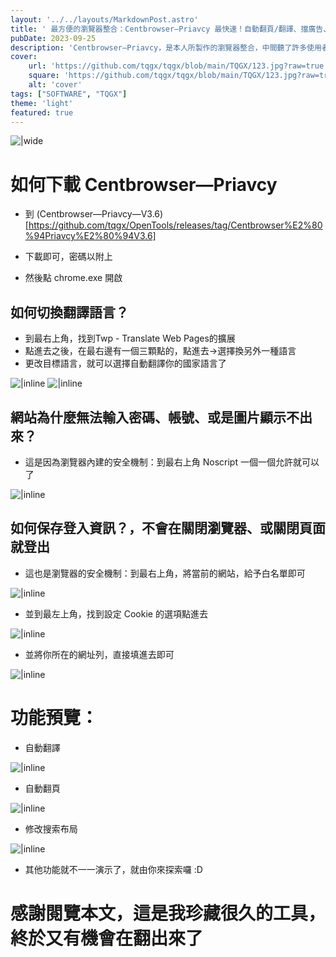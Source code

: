 ```yaml
---
layout: '../../layouts/MarkdownPost.astro'
title: ' 最方便的瀏覽器整合：Centbrowser—Priavcy 最快速！自動翻頁/翻譯、擋廣告、修改搜索布局'
pubDate: 2023-09-25
description: 'Centbrowser—Priavcy，是本人所製作的瀏覽器整合，中間聽了許多使用者的意見做改良.... 你不需要操心想瀏覽器該怎麼改，在這裡，我一切都幫你設置好了，擁有最基本的隱私和安全，擋廣告是一定要的，然後看任何文章都可以實現自動翻頁，去所有其他國家語言的網站都能自動翻譯，還修改了搜索布局。希望你會喜歡這個瀏覽器，我只希望它簡單開箱即用，你不需要多高超的技術，就能享受瀏覽器的樂趣。'
cover:
    url: 'https://github.com/tqgx/tqgx/blob/main/TQGX/123.jpg?raw=true'
    square: 'https://github.com/tqgx/tqgx/blob/main/TQGX/123.jpg?raw=true'
    alt: 'cover'
tags: ["SOFTWARE", "TQGX"] 
theme: 'light'
featured: true
---
```


![|wide](https://github.com/tqgx/tqgx/blob/main/TQGX/123.jpg?raw=true)

# 如何下載 Centbrowser—Priavcy 
- 到 (Centbrowser—Priavcy—V3.6)[https://github.com/tqgx/OpenTools/releases/tag/Centbrowser%E2%80%94Priavcy%E2%80%94V3.6] 
- 下載即可，密碼以附上

- 然後點 chrome.exe 開啟


## 如何切換翻譯語言？

- 到最右上角，找到Twp - Translate Web Pages的擴展
- 點進去之後，在最右邊有一個三顆點的，點進去→選擇換另外一種語言
- 更改目標語言，就可以選擇自動翻譯你的國家語言了

![|inline](https://github.com/tqgx/tqgx/blob/main/TQGX/tran01.png?raw=true)
![|inline](https://github.com/tqgx/tqgx/blob/main/TQGX/tran02.png?raw=true)


## 網站為什麼無法輸入密碼、帳號、或是圖片顯示不出來？
- 這是因為瀏覽器內建的安全機制：到最右上角 Noscript 一個一個允許就可以了

![|inline](https://github.com/tqgx/tqgx/blob/main/TQGX/c3.png?raw=true)

## 如何保存登入資訊？，不會在關閉瀏覽器、或關閉頁面就登出
- 這也是瀏覽器的安全機制：到最右上角，將當前的網站，給予白名單即可

![|inline](https://github.com/tqgx/tqgx/blob/main/TQGX/c4.png?raw=true)

- 並到最左上角，找到設定 Cookie 的選項點進去

![|inline](https://github.com/tqgx/tqgx/blob/main/TQGX/c5.png?raw=true)

- 並將你所在的網址列，直接填進去即可

![|inline](https://github.com/tqgx/tqgx/blob/main/TQGX/c6.png?raw=true)


# 功能預覽：

- 自動翻譯

![|inline](https://github.com/tqgx/tqgx/blob/main/TQGX/c0.gif?raw=true)

- 自動翻頁

![|inline](https://github.com/tqgx/tqgx/blob/main/TQGX/centbrowser.gif?raw=true)


- 修改搜索布局

![|inline](https://github.com/tqgx/tqgx/blob/main/TQGX/c2.png?raw=true)

- 其他功能就不一一演示了，就由你來探索囉 :D

# 
# 感謝閱覽本文，這是我珍藏很久的工具，終於又有機會在翻出來了
